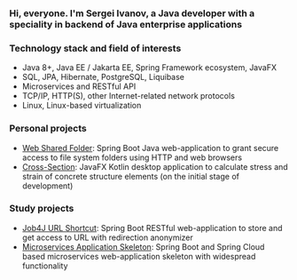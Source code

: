 ### Hi, everyone. I'm Sergei Ivanov, a Java developer with a speciality in backend of Java enterprise applications

### Technology stack and field of interests

- Java 8+, Java EE / Jakarta EE, Spring Framework ecosystem, JavaFX
- SQL, JPA, Hibernate, PostgreSQL, Liquibase
- Microservices and RESTful API
- TCP/IP, HTTP(S), other Internet-related network protocols
- Linux, Linux-based virtualization

### Personal projects

- [Web Shared Folder](https://github.com/fromiva/WebSharedFolder): Spring Boot
Java web-application to grant secure access to file system folders
using HTTP and web browsers
- [Cross-Section](https://github.com/fromiva/CrossSection): JavaFX Kotlin desktop
application to calculate stress and strain of concrete structure elements
(on the initial stage of development)

### Study projects

- [Job4J URL Shortcut](https://github.com/fromiva/job4j_url_shortcut):
  Spring Boot RESTful web-application to store and get access to URL
  with redirection anonymizer
- [Microservices Application Skeleton](https://github.com/fromiva/MicroservicesAppSkeleton):
Spring Boot and Spring Cloud based microservices web-application skeleton
with widespread functionality
